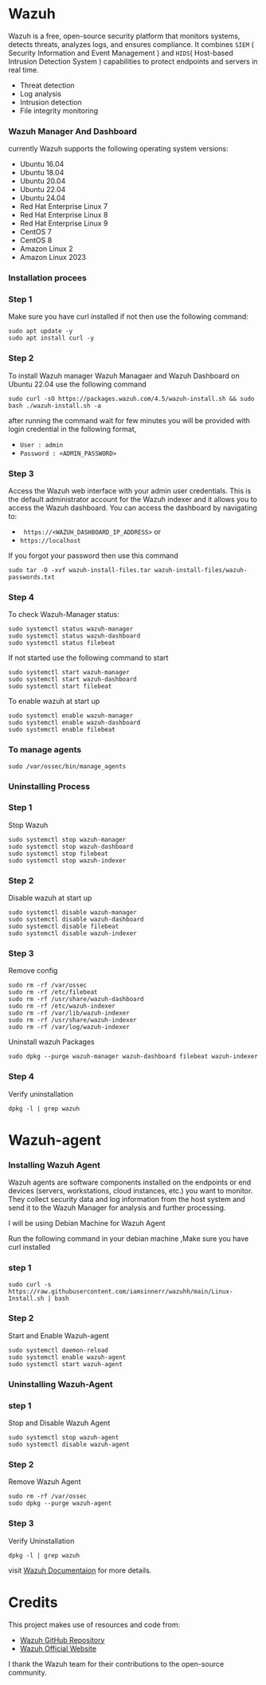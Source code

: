 # Wazuh
Wazuh is a free, open-source security platform that monitors systems, detects threats, analyzes logs, and ensures compliance. It combines `SIEM` ( Security Information and Event Management ) and `HIDS`( Host-based Intrusion Detection System ) capabilities to protect endpoints and servers in real time.
- Threat detection
- Log analysis
- Intrusion detection
- File integrity monitoring
  
### Wazuh Manager And Dashboard
currently Wazuh supports the following operating system versions:

- Ubuntu 16.04  
- Ubuntu 18.04  
- Ubuntu 20.04  
- Ubuntu 22.04  
- Ubuntu 24.04  
- Red Hat Enterprise Linux 7  
- Red Hat Enterprise Linux 8  
- Red Hat Enterprise Linux 9  
- CentOS 7  
- CentOS 8  
- Amazon Linux 2  
- Amazon Linux 2023  

### Installation procees
### Step 1
Make sure you have curl installed if not then use the following command:

```
sudo apt update -y
sudo apt install curl -y
```
### Step 2
To install Wazuh manager Wazuh Managaer and Wazuh Dashboard on Ubuntu 22.04 use the following command

```
sudo curl -sO https://packages.wazuh.com/4.5/wazuh-install.sh && sudo bash ./wazuh-install.sh -a
```

after running the command wait for few minutes you will be provided with login credential in the following format,

- `User : admin`
- `Password : <ADMIN_PASSWORD>`

### Step 3
Access the Wazuh web interface with your admin user credentials. 
This is the default administrator account for the Wazuh indexer and it allows you to access the Wazuh dashboard.
You can access the dashboard by navigating to:
- ` https://<WAZUH_DASHBOARD_IP_ADDRESS>`
or 
- `https://localhost`

If you forgot your password then use this command

```
sudo tar -O -xvf wazuh-install-files.tar wazuh-install-files/wazuh-passwords.txt
```
### Step 4

To check Wazuh-Manager status:
```
sudo systemctl status wazuh-manager
sudo systemctl status wazuh-dashboard
sudo systemctl status filebeat
```

If not started use the following command to start
```
sudo systemctl start wazuh-manager
sudo systemctl start wazuh-dashboard
sudo systemctl start filebeat
```

To enable wazuh at start up 
```
sudo systemctl enable wazuh-manager
sudo systemctl enable wazuh-dashboard
sudo systemctl enable filebeat
```
### To manage agents
```
sudo /var/ossec/bin/manage_agents
```

### Uninstalling Process

### Step 1
Stop Wazuh
```
sudo systemctl stop wazuh-manager
sudo systemctl stop wazuh-dashboard
sudo systemctl stop filebeat
sudo systemctl stop wazuh-indexer
```

### Step 2
Disable wazuh at start up
```
sudo systemctl disable wazuh-manager
sudo systemctl disable wazuh-dashboard
sudo systemctl disable filebeat
sudo systemctl disable wazuh-indexer
```

### Step 3
Remove config
```
sudo rm -rf /var/ossec
sudo rm -rf /etc/filebeat
sudo rm -rf /usr/share/wazuh-dashboard
sudo rm -rf /etc/wazuh-indexer
sudo rm -rf /var/lib/wazuh-indexer
sudo rm -rf /usr/share/wazuh-indexer
sudo rm -rf /var/log/wazuh-indexer
```
Uninstall wazuh Packages
```
sudo dpkg --purge wazuh-manager wazuh-dashboard filebeat wazuh-indexer
```

### Step 4
Verify uninstallation
```
dpkg -l | grep wazuh
```

# Wazuh-agent
### Installing Wazuh Agent
Wazuh agents are software components installed on the endpoints or end devices (servers, workstations, cloud instances, etc.) you want to monitor. 
They collect security data and log information from the host system and send it to the Wazuh Manager for analysis and further processing.

I will be using Debian Machine for Wazuh Agent

Run the following command in your debian machine ,Make sure you have curl installed
### step 1
```
sudo curl -s https://raw.githubusercontent.com/iamsinnerr/wazuhh/main/Linux-Install.sh | bash
```
### Step 2
Start and Enable Wazuh-agent
```
sudo systemctl daemon-reload
sudo systemctl enable wazuh-agent
sudo systemctl start wazuh-agent
```
### Uninstalling Wazuh-Agent
### step 1
Stop and Disable Wazuh Agent
```
sudo systemctl stop wazuh-agent
sudo systemctl disable wazuh-agent
```
### Step 2
Remove Wazuh Agent
```
sudo rm -rf /var/ossec
sudo dpkg --purge wazuh-agent
```
### Step 3 
Verify Uninstallation
```
dpkg -l | grep wazuh
```
visit [Wazuh Documentaion](https://documentation.wazuh.com/current/getting-started/index.html) for more details.
# Credits

This project makes use of resources and code from:

- [Wazuh GitHub Repository](https://github.com/wazuh/wazuh)
- [Wazuh Official Website](https://wazuh.com)

I thank the Wazuh team for their contributions to the open-source community.


